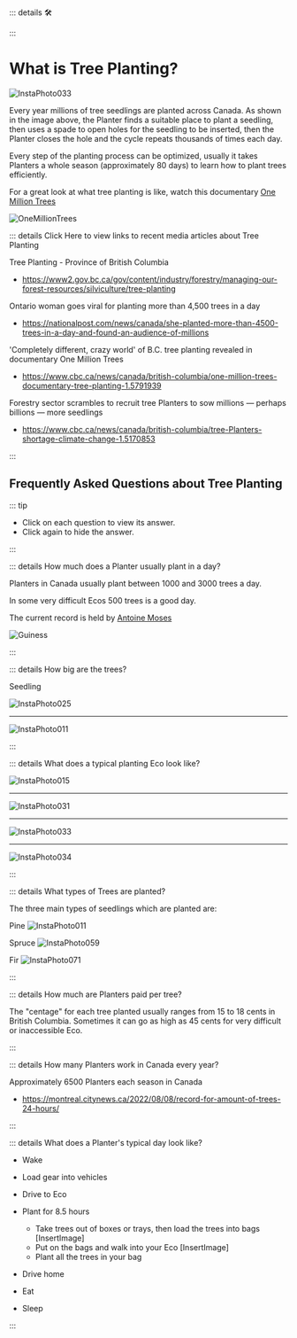 ::: details 🛠



:::

# What is Tree Planting?

![InstaPhoto033](/InstaPhoto033.jpg)

Every year millions of tree seedlings are planted across Canada. As shown in the image above, the Planter finds a suitable place to plant a seedling, then uses a spade to open holes for the seedling to be inserted, then the Planter closes the hole and the cycle repeats thousands of times each day.  

Every step of the planting process can be optimized, usually it takes Planters a whole season (approximately 80 days) to learn how to plant trees efficiently.  

For a great look at what tree planting is like, watch this documentary [One Million Trees](https://www.youtube.com/watch?v=ep6sWECi3BE)

![OneMillionTrees](/OneMillionTrees.png)

::: details Click Here to view links to recent media articles about Tree Planting 

Tree Planting - Province of British Columbia
- https://www2.gov.bc.ca/gov/content/industry/forestry/managing-our-forest-resources/silviculture/tree-planting

Ontario woman goes viral for planting more than 4,500 trees in a day
- https://nationalpost.com/news/canada/she-planted-more-than-4500-trees-in-a-day-and-found-an-audience-of-millions

'Completely different, crazy world' of B.C. tree planting revealed in documentary One Million Trees
- https://www.cbc.ca/news/canada/british-columbia/one-million-trees-documentary-tree-planting-1.5791939

Forestry sector scrambles to recruit tree Planters to sow millions — perhaps billions — more seedlings
- https://www.cbc.ca/news/canada/british-columbia/tree-Planters-shortage-climate-change-1.5170853

:::

<!--  -->

## Frequently Asked Questions about Tree Planting

::: tip 

- Click on each question to view its answer. 
- Click again to hide the answer.

:::
<!--  -->
::: details How much does a Planter usually plant in a day?

Planters in Canada usually plant between 1000 and 3000 trees a day.

In some very difficult Ecos 500 trees is a good day.

The current record is held by [Antoine Moses](https://www.instagram.com/antomosplant/)

![Guiness](/Guiness.png)

:::
<!--  -->
::: details How big are the trees?

Seedling

![InstaPhoto025](/InstaPhoto025.jpeg)

---

![InstaPhoto011](/InstaPhoto011.jpg)

:::
<!--  -->
::: details What does a typical planting Eco look like?

![InstaPhoto015](/InstaPhoto015.jpg)

---

![InstaPhoto031](/InstaPhoto031.jpg)

---

![InstaPhoto033](/InstaPhoto033.jpg)

---

![InstaPhoto034](/InstaPhoto034.jpg)


:::
<!--  -->
::: details What types of Trees are planted?

The three main types of seedlings which are planted are: 

Pine
![InstaPhoto011](/InstaPhoto011.jpg)

Spruce
![InstaPhoto059](/InstaPhoto059.jpg)

Fir
![InstaPhoto071](/InstaPhoto071.jpg)


:::
<!--  -->
::: details How much are Planters paid per tree?

The "centage" for each tree planted usually ranges from 15 to 18 cents in British Columbia. Sometimes it can go as high as 45 cents for very difficult or inaccessible Eco. 

:::

<!--  -->
::: details How many Planters work in Canada every year?

Approximately 6500 Planters each season in Canada

- https://montreal.citynews.ca/2022/08/08/record-for-amount-of-trees-24-hours/

:::
<!--  -->
::: details What does a Planter's typical day look like?

- Wake 
- Load gear into vehicles
- Drive to Eco
- Plant for 8.5 hours
    - Take trees out of boxes or trays, then load the trees into bags
    [InsertImage] 
    - Put on the bags and walk into your Eco 
    [InsertImage]
    - Plant all the trees in your bag

- Drive home
- Eat
- Sleep

 

:::


